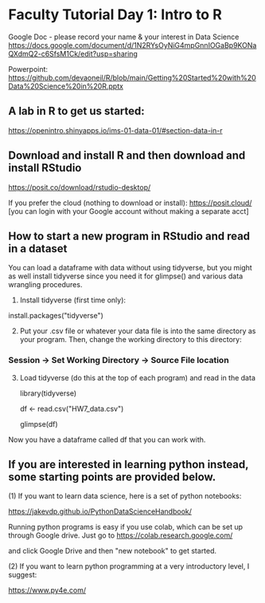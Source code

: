 # Faculty Tutorial Day 1: Intro to R
Google Doc - please record your name & your interest in Data Science
https://docs.google.com/document/d/1N2RYsOyNiG4mpGnnIOGaBp9KONaQXdmQ2-c6SfsM1Ck/edit?usp=sharing

Powerpoint:  https://github.com/devaoneil/R/blob/main/Getting%20Started%20with%20Data%20Science%20in%20R.pptx

## A lab in R to get us started: 

https://openintro.shinyapps.io/ims-01-data-01/#section-data-in-r

## Download and install R and then download and install RStudio

https://posit.co/download/rstudio-desktop/

If you prefer the cloud (nothing to download or install):
https://posit.cloud/      [you can login with your Google account without making a separate acct]

## How to start a new program in RStudio and read in a dataset

You can load a dataframe with data without using tidyverse, but you might as well install tidyverse since you need it for glimpse() and various data wrangling procedures. 

1. Install tidyverse (first time only):
   
  install.packages("tidyverse")

2. Put your .csv file or whatever your data file is into the same directory as your program. Then, change the working directory to this directory:

### Session -> Set Working Directory -> Source File location 

3. Load tidyverse (do this at the top of each program) and read in the data
  
    library(tidyverse)
   
    df <- read.csv("HW7_data.csv")
   
    glimpse(df)
     
 Now you have a dataframe called df that you can work with. 



## If you are interested in learning python instead, some starting points are provided below.

(1) If you want to learn data science, here is a set of python notebooks:

https://jakevdp.github.io/PythonDataScienceHandbook/

Running python programs is easy if you use colab, which can be set up through Google drive. Just go to https://colab.research.google.com/

and click Google Drive and then "new notebook" to get started.  

(2) If you want to learn python programming at a very introductory level, I suggest:

https://www.py4e.com/


